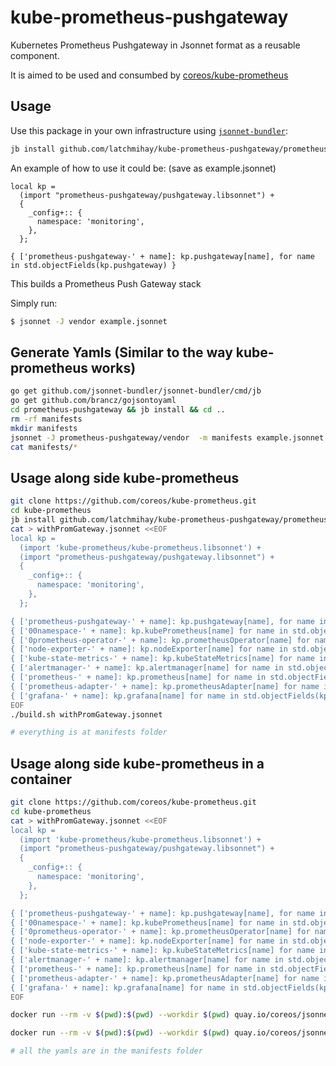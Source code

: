 # kube-prometheus-pushgateway
Kubernetes Prometheus Pushgateway in Jsonnet format as a reusable component.

It is aimed to be used and consumbed by [coreos/kube-prometheus](https://github.com/coreos/kube-prometheus)

## Usage

Use this package in your own infrastructure using [`jsonnet-bundler`](https://github.com/jsonnet-bundler/jsonnet-bundler):

```bash
jb install github.com/latchmihay/kube-prometheus-pushgateway/prometheus-pushgateway
```

An example of how to use it could be: (save as example.jsonnet)
```jsonnet
local kp =
  (import "prometheus-pushgateway/pushgateway.libsonnet") +
  {
    _config+:: {
      namespace: 'monitoring',
    },
  };

{ ['prometheus-pushgateway-' + name]: kp.pushgateway[name], for name in std.objectFields(kp.pushgateway) }
```

This builds a Prometheus Push Gateway stack

Simply run:

```bash
$ jsonnet -J vendor example.jsonnet
```

## Generate Yamls (Similar to the way kube-prometheus works)
```bash
go get github.com/jsonnet-bundler/jsonnet-bundler/cmd/jb
go get github.com/brancz/gojsontoyaml
cd prometheus-pushgateway && jb install && cd ..
rm -rf manifests
mkdir manifests
jsonnet -J prometheus-pushgateway/vendor  -m manifests example.jsonnet | xargs -I{} sh -c 'cat {} | gojsontoyaml > {}.yaml; rm -f {}' -- {}
cat manifests/*
```

## Usage along side kube-prometheus
```bash
git clone https://github.com/coreos/kube-prometheus.git
cd kube-prometheus
jb install github.com/latchmihay/kube-prometheus-pushgateway/prometheus-pushgateway
cat > withPromGateway.jsonnet <<EOF
local kp =
  (import 'kube-prometheus/kube-prometheus.libsonnet') +
  (import "prometheus-pushgateway/pushgateway.libsonnet") +
  {
    _config+:: {
      namespace: 'monitoring',
    },
  };

{ ['prometheus-pushgateway-' + name]: kp.pushgateway[name], for name in std.objectFields(kp.pushgateway) } +
{ ['00namespace-' + name]: kp.kubePrometheus[name] for name in std.objectFields(kp.kubePrometheus) } +
{ ['0prometheus-operator-' + name]: kp.prometheusOperator[name] for name in std.objectFields(kp.prometheusOperator) } +
{ ['node-exporter-' + name]: kp.nodeExporter[name] for name in std.objectFields(kp.nodeExporter) } +
{ ['kube-state-metrics-' + name]: kp.kubeStateMetrics[name] for name in std.objectFields(kp.kubeStateMetrics) } +
{ ['alertmanager-' + name]: kp.alertmanager[name] for name in std.objectFields(kp.alertmanager) } +
{ ['prometheus-' + name]: kp.prometheus[name] for name in std.objectFields(kp.prometheus) } +
{ ['prometheus-adapter-' + name]: kp.prometheusAdapter[name] for name in std.objectFields(kp.prometheusAdapter) } +
{ ['grafana-' + name]: kp.grafana[name] for name in std.objectFields(kp.grafana) }
EOF
./build.sh withPromGateway.jsonnet

# everything is at manifests folder
```

## Usage along side kube-prometheus in a container
```bash
git clone https://github.com/coreos/kube-prometheus.git
cd kube-prometheus
cat > withPromGateway.jsonnet <<EOF
local kp =
  (import 'kube-prometheus/kube-prometheus.libsonnet') +
  (import "prometheus-pushgateway/pushgateway.libsonnet") +
  {
    _config+:: {
      namespace: 'monitoring',
    },
  };

{ ['prometheus-pushgateway-' + name]: kp.pushgateway[name], for name in std.objectFields(kp.pushgateway) } +
{ ['00namespace-' + name]: kp.kubePrometheus[name] for name in std.objectFields(kp.kubePrometheus) } +
{ ['0prometheus-operator-' + name]: kp.prometheusOperator[name] for name in std.objectFields(kp.prometheusOperator) } +
{ ['node-exporter-' + name]: kp.nodeExporter[name] for name in std.objectFields(kp.nodeExporter) } +
{ ['kube-state-metrics-' + name]: kp.kubeStateMetrics[name] for name in std.objectFields(kp.kubeStateMetrics) } +
{ ['alertmanager-' + name]: kp.alertmanager[name] for name in std.objectFields(kp.alertmanager) } +
{ ['prometheus-' + name]: kp.prometheus[name] for name in std.objectFields(kp.prometheus) } +
{ ['prometheus-adapter-' + name]: kp.prometheusAdapter[name] for name in std.objectFields(kp.prometheusAdapter) } +
{ ['grafana-' + name]: kp.grafana[name] for name in std.objectFields(kp.grafana) }
EOF

docker run --rm -v $(pwd):$(pwd) --workdir $(pwd) quay.io/coreos/jsonnet-ci jb install github.com/latchmihay/kube-prometheus-pushgateway/prometheus-pushgateway

docker run --rm -v $(pwd):$(pwd) --workdir $(pwd) quay.io/coreos/jsonnet-ci ./build.sh withPromGateway.jsonnet

# all the yamls are in the manifests folder
```